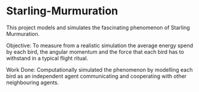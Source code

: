 # Starling-Murmuration
This project models and simulates the fascinating phenomenon of Starling Murmuration.

Objective: To measure from a realistic simulation the average energy spend by each bird, the angular momentum and the force that each bird has to withstand in a typical flight ritual.

Work Done: Computationally simulated the phenomenon by modelling each bird as an independent agent communicating and cooperating with other neighbouring agents.
